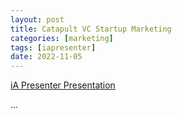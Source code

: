 ```yaml
---
layout: post
title: Catapult VC Startup Marketing
categories: [marketing]
tags: [iapresenter]
date: 2022-11-05
---
```


[iA Presenter Presentation](go12.github.io/ia%20export/presentation.htm)

...
